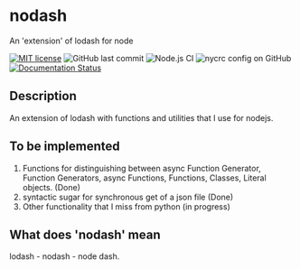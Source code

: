 # nodash

An 'extension' of lodash for node

[![MIT license](https://img.shields.io/badge/License-MIT-blue.svg)](https://lbesson.mit-license.org/)
![GitHub last commit](https://img.shields.io/github/last-commit/crepac4/nodash)
![Node.js CI](https://github.com/crepac4/nodash/workflows/Node.js%20CI/badge.svg)
![nycrc config on GitHub](https://img.shields.io/nycrc/crepac4/nodash?config=.nycrc.json)
[![Documentation Status](https://readthedocs.org/projects/nodash/badge/?version=latest)](https://nodash.readthedocs.io/en/latest/?badge=latest)

## Description

An extension of lodash with functions and utilities that I use for nodejs.

## To be implemented

1) Functions for distinguishing between async Function Generator, Function Generators, async Functions, Functions, Classes, Literal objects. (Done)
2) syntactic sugar for synchronous get of a json file (Done)
3) Other functionality that I miss from python (in progress)

## What does 'nodash' mean

lodash - nodash - node dash.

